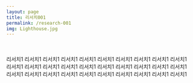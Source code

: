```yaml
---
layout: page
title: 리서치001
permalink: /research-001
img: Lighthouse.jpg
---
```


<div class="area-summary" markdown="1">

<br/><br/>
리서치1 리서치1 리서치1 리서치1 리서치1 리서치1 리서치1 리서치1 리서치1 리서치1<br/>
리서치1 리서치1 리서치1 리서치1 리서치1 리서치1 리서치1 리서치1 리서치1 리서치1<br/>
리서치1 리서치1 리서치1 리서치1 리서치1 리서치1 리서치1 리서치1 리서치1 리서치1<br/>
</div>
